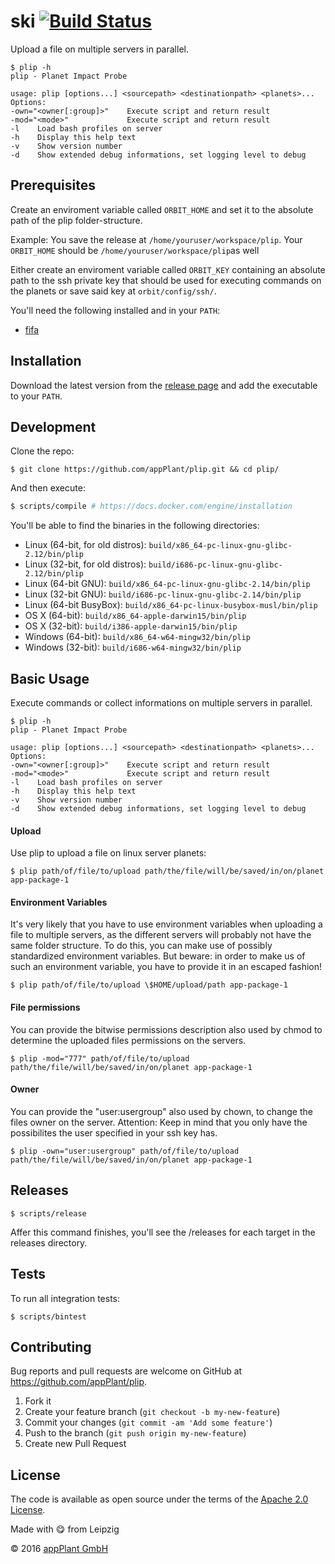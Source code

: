# ski [![Build Status](https://travis-ci.org/appPlant/plip.svg?branch=master)](https://travis-ci.org/appPlant/plip)

Upload a file on multiple servers in parallel.

    $ plip -h
    plip - Planet Impact Probe

    usage: plip [options...] <sourcepath> <destinationpath> <planets>...
    Options:
    -own="<owner[:group]>"    Execute script and return result
    -mod="<mode>"      	      Execute script and return result
    -l    Load bash profiles on server
    -h    Display this help text
    -v    Show version number
    -d    Show extended debug informations, set logging level to debug


## Prerequisites
Create an enviroment variable called `ORBIT_HOME` and set it to the absolute path of the plip folder-structure.

Example: You save the release at `/home/youruser/workspace/plip`. Your `ORBIT_HOME` should be `/home/youruser/workspace/plip`as well

Either create an enviroment variable called `ORBIT_KEY` containing an absolute path to the ssh private key that should be used for executing commands on the planets or save said key at `orbit/config/ssh/`.

You'll need the following installed and in your `PATH`:
- [fifa][ff]

## Installation

Download the latest version from the [release page][releases] and add the executable to your `PATH`.

## Development

Clone the repo:

    $ git clone https://github.com/appPlant/plip.git && cd plip/

And then execute:

```bash
$ scripts/compile # https://docs.docker.com/engine/installation
```

You'll be able to find the binaries in the following directories:

- Linux (64-bit, for old distros): `build/x86_64-pc-linux-gnu-glibc-2.12/bin/plip`
- Linux (32-bit, for old distros): `build/i686-pc-linux-gnu-glibc-2.12/bin/plip`
- Linux (64-bit GNU): `build/x86_64-pc-linux-gnu-glibc-2.14/bin/plip`
- Linux (32-bit GNU): `build/i686-pc-linux-gnu-glibc-2.14/bin/plip`
- Linux (64-bit BusyBox): `build/x86_64-pc-linux-busybox-musl/bin/plip`
- OS X (64-bit): `build/x86_64-apple-darwin15/bin/plip`
- OS X (32-bit): `build/i386-apple-darwin15/bin/plip`
- Windows (64-bit): `build/x86_64-w64-mingw32/bin/plip`
- Windows (32-bit): `build/i686-w64-mingw32/bin/plip`

## Basic Usage

Execute commands or collect informations on multiple servers in parallel.

    $ plip -h
    plip - Planet Impact Probe

    usage: plip [options...] <sourcepath> <destinationpath> <planets>...
    Options:
    -own="<owner[:group]>"    Execute script and return result
    -mod="<mode>"      	      Execute script and return result
    -l    Load bash profiles on server
    -h    Display this help text
    -v    Show version number
    -d    Show extended debug informations, set logging level to debug

#### Upload
Use plip to upload a file on linux server planets:
```
$ plip path/of/file/to/upload path/the/file/will/be/saved/in/on/planet app-package-1
```

#### Environment Variables
It's very likely that you have to use environment variables when uploading a file to multiple servers, as the different servers will probably not have the same folder structure.
To do this, you can make use of possibly standardized environment variables.
But beware: in order to make us of such an environment variable, you have to provide it in an escaped fashion!
```
$ plip path/of/file/to/upload \$HOME/upload/path app-package-1
```

#### File permissions
You can provide the bitwise permissions description also used by chmod to determine the uploaded files permissions on the servers.
```
$ plip -mod="777" path/of/file/to/upload path/the/file/will/be/saved/in/on/planet app-package-1
```

#### Owner
You can provide the "user:usergroup" also used by chown, to change the files owner on the server.
Attention: Keep in mind that you only have the possibilites the user specified in your ssh key has.

```
$ plip -own="user:usergroup" path/of/file/to/upload path/the/file/will/be/saved/in/on/planet app-package-1
```


## Releases

    $ scripts/release

Affer this command finishes, you'll see the /releases for each target in the releases directory.

## Tests

To run all integration tests:

    $ scripts/bintest

## Contributing

Bug reports and pull requests are welcome on GitHub at https://github.com/appPlant/plip.

1. Fork it
2. Create your feature branch (`git checkout -b my-new-feature`)
3. Commit your changes (`git commit -am 'Add some feature'`)
4. Push to the branch (`git push origin my-new-feature`)
5. Create new Pull Request


## License

The code is available as open source under the terms of the [Apache 2.0 License][license].

Made with :yum: from Leipzig

© 2016 [appPlant GmbH][appplant]

[ff]: https://github.com/appPlant/ff/releases
[releases]: https://github.com/appPlant/ski/releases
[docker]: https://docs.docker.com/engine/installation
[license]: http://opensource.org/licenses/Apache-2.0
[appplant]: www.appplant.de
